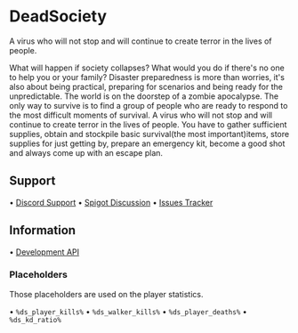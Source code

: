 # DeadSociety
A virus who will not stop and will continue to create terror in the lives of people.

What will happen if society collapses? What would you do if there's no one to help you or your family? Disaster preparedness is more than worries, it's also about being practical, preparing for scenarios and being ready for the unpredictable. The world is on the doorstep of a zombie apocalypse. The only way to survive is to find a group of people who are ready to respond to the most difficult moments of survival. A virus who will not stop and will continue to create terror in the lives of people. You have to gather sufficient supplies, obtain and stockpile basic survival(the most important)items, store supplies for just getting by, prepare an emergency kit, become a good shot and always come up with an escape plan.


## Support

• [Discord Support](https://discordapp.com/invite/9v7BsVv)
• [Spigot Discussion](https://www.spigotmc.org/threads/283082/)
• [Issues Tracker](https://github.com/Nosmakos/DeadSociety/issues)

## Information

• [Development API](https://github.com/Nosmakos/DeadSociety/wiki/Development-API)

### Placeholders
 
Those placeholders are used on the player statistics.

• `%ds_player_kills%`
• `%ds_walker_kills%`
• `%ds_player_deaths%`
• `%ds_kd_ratio%`
